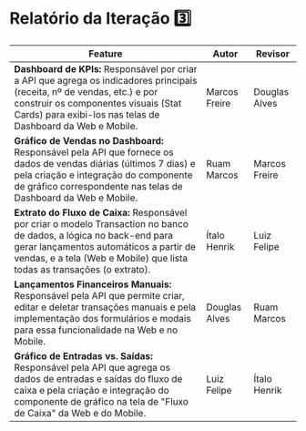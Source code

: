 # Relatório da Iteração 3️⃣

| Feature | Autor | Revisor |
|---------|-------|---------|
| **Dashboard de KPIs:** Responsável por criar a API que agrega os indicadores principais (receita, nº de vendas, etc.) e por construir os componentes visuais (Stat Cards) para exibi-los nas telas de Dashboard da Web e Mobile. | Marcos Freire | Douglas Alves |
| **Gráfico de Vendas no Dashboard:** Responsável pela API que fornece os dados de vendas diárias (últimos 7 dias) e pela criação e integração do componente de gráfico correspondente nas telas de Dashboard da Web e Mobile. | Ruam Marcos | Marcos Freire |
| **Extrato do Fluxo de Caixa:** Responsável por criar o modelo Transaction no banco de dados, a lógica no back-end para gerar lançamentos automáticos a partir de vendas, e a tela (Web e Mobile) que lista todas as transações (o extrato). | Ítalo Henrik | Luiz Felipe |
| **Lançamentos Financeiros Manuais:** Responsável pela API que permite criar, editar e deletar transações manuais e pela implementação dos formulários e modais para essa funcionalidade na Web e no Mobile. | Douglas Alves | Ruam Marcos |
| **Gráfico de Entradas vs. Saídas:** Responsável pela API que agrega os dados de entradas e saídas do fluxo de caixa e pela criação e integração do componente de gráfico na tela de "Fluxo de Caixa" da Web e do Mobile. | Luiz Felipe | Ítalo Henrik |
